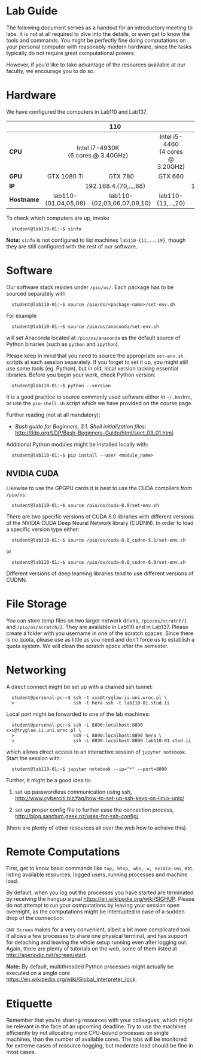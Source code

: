 Lab Guide
=========

The following document serves as a handout for an introductory meeting
to labs. It is not at all required to dive into the details, or even get
to know the tools and commands. You might be perfectly fine doing
computations on your personal computer with reasonably modern hardware,
since the tasks typically do not require great computational powers.

However, if you’d like to take advantage of the resources available at
our faculty, we encourage you to do so.

Hardware
========

We have configured the computers in Lab110 and Lab137.

<table>
  <thead>
<tr class="header">
<th align="left"></th>
<th colspan="3" align="center"><b>110</b></th>
<th align="center"><b>137</b></th>
</tr>
</thead>
<tr class="odd">
  <td align="left"><b>CPU</b></td>
  <td colspan="2" align="center">Intel i7-4930K</br>(6 cores @ 3.40GHz) </td>
  <td align="center">Intel i5-4460</br>(4 cores @ 3.20GHz) </td>
  <td align="center">Intel i7-2600</br>(4 cores @ 3.40GHz) </td>
</tr>
<tr class="even">
  <td align="left"><b>GPU</b></td>
  <td align="center">GTX 1080 Ti</a></td>
  <td align="center">GTX 780</a></td>
  <td align="center">GTX 660</td>
  <td align="center">onboard</td>
</tr>
<tr class="odd">
  <td align="left"><b>IP</b></td>
  <td colspan="3" align="center">192.168.4.{70,...,88}</td>
  <td align="center">192.168.4.1{50,...,67,69}</td>
</tr>
<tr class="odd">
<td align="left"><b>Hostname</b></td>
<td align="center">lab110-{01,04,05,08}</td>
<td align="center">lab110-{02,03,06,07,09,10}</td>
<td align="center">lab110-{11,...,20}</td>
<td align="center">lab137-{01,...,19}</td>
</tr>
</table>

To check which computers are up, invoke

      student@lab110-01:~$ sinfo

**Note:** `sinfo` is not configured to list machines
`lab110-{11,..,19}`, though they are still configured with the rest of
our software.

Software
========

Our software stack resides under `/pio/os/`. Each package has to be
sourced separately with

      student@lab110-01:~$ source /pio/os/<package-name>/set-env.sh

For example

      student@lab110-01:~$ source /pio/os/anaconda/set-env.sh

will set Anaconda located at `/pio/os/anaconda` as the default source of
Python binaries (such as `python` and `ipython`).

Please keep in mind that you need to source the appropriate `set-env.sh`
scripts at each session separately. If you forget to set it up, you
might still use some tools (eg. Python), but in old, local version
lacking essential libraries. Before you begin your work, check Python
version:

      student@lab110-01:~$ python --version

It is a good practice to source commonly used software either in
`~/.bashrc`, or use the `pio-shell.sh` script which we have provided on
the course page.

Further reading (not at all mandatory):
* *Bash guide for Beginners, 3.1. Shell initialization files*:
<http://tldp.org/LDP/Bash-Beginners-Guide/html/sect_03_01.html>.

Additional Python modules might be installed locally with:

      student@lab110-01:~$ pip install --user <module_name>

NVIDIA CUDA
-----------

Likewise to use the GPGPU cards it is best to use the CUDA compilers
from `/pio/os`:

      student@lab110-01:~$ source /pio/os/cuda-8.0/set-env.sh

There are two specific versions of CUDA 8.0 libraries with different
versions of the NVIDIA CUDA Deep Neural Network library (CUDNN). In
order to load a specific version type either:

      student@lab110-01:~$ source /pio/os/cuda-8.0_cudnn-5.1/set-env.sh

or

      student@lab110-01:~$ source /pio/os/cuda-8.0_cudnn-6.0/set-env.sh

Different versions of deep learning libraries tend to use different
versions of CUDNN.

File Storage
============

You can store temp files on two larger network drives,
`/pio/os/scratch/1` and `/pio/os/scratch/2`. They are available in
Lab110 and in Lab137. Please create a folder with you username in one of
the scratch spaces. Since there is no quota, please use as little as you
need and don’t force us to establish a quota system. We will clean the
scratch space after the semester.

Networking
==========

A direct connect might be set up with a chained ssh tunnel:

      student@personal-pc:~$ ssh -t xxx@tryglaw.ii.uni.wroc.pl \
      >                      ssh -t hera ssh -t lab110-01.stud.ii

Local port might be forwarded to one of the lab machines:

      student@personal-pc:~$ ssh -L 8890:localhost:8890 xxx@tryglaw.ii.uni.wroc.pl \
      >                      ssh -L 8890:localhost:8890 hera \
      >                      ssh -L 8890:localhost:8890 lab110-01.stud.ii

which allows direct access to an interactive session of
`jupyter notebook`. Start the session with:

      student@lab110-01:~$ jupyter notebook --ip="*" --port=8890

Further, it might be a good idea to:

1.  set up passwordless communication using ssh,
    <http://www.cyberciti.biz/faq/how-to-set-up-ssh-keys-on-linux-unix/>

2.  set up proper config file to further ease the connection process,
    <http://blog.sanctum.geek.nz/uses-for-ssh-config/>

(there are plenty of other resources all over the web how to achieve
this).

Remote Computations
===================

First, get to know basic commands like `top, htop, who, w, nvidia-smi`,
etc. listing available resources, logged users, running processes and
machine load.

By default, when you log out the processes you have started are
terminated by receiving the hangup signal
<https://en.wikipedia.org/wiki/SIGHUP>. Please do not attempt to run
your computations by leaving your session open overnight, as the
computations might be interrupted in case of a sudden drop of the
connection.

`GNU Screen` makes for a very convenient, albeit a bit more complicated
tool. It allows a few processes to share one physical terminal, and has
support for detaching and leaving the whole setup running even after
logging out. Again, there are plenty of tutorials on the web, some of
them listed at <http://aperiodic.net/screen/start>.

**Note:** By default, multithreaded Python processes might actually be
executed on a single core
<https://en.wikipedia.org/wiki/Global_interpreter_lock>.

Etiquette
=========

Remember that you’re sharing resources with your colleagues, which might
be relevant in the face of an upcoming deadline. Try to use the machines
efficiently by not allocating more CPU-bound processes on single
machines, than the number of available cores. The labs will be monitored
for extreme cases of resource hogging, but moderate load should be fine
in most cases.
